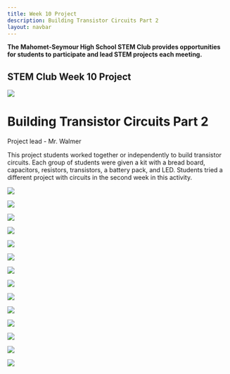 ```yaml
---
title: Week 10 Project
description: Building Transistor Circuits Part 2
layout: navbar
---
```


**The Mahomet-Seymour High School STEM Club provides opportunities for students to participate and lead STEM projects each meeting.**


## **STEM Club Week 10 Project**

![](images/STEMClubProjectWeek10A.jpeg)  

# **Building Transistor Circuits Part 2**

Project lead - Mr. Walmer



This project students worked together or independently to build transistor circuits.
Each group of students were given a kit with a bread board, capacitors, resistors, transistors, a battery pack, and LED.
Students tried a different project with circuits in the second week in this activity.


![](images/STEMClubProjectWeek10BB.jpeg)

![](images/STEMClubProjectWeek10C.jpeg)

![](images/STEMClubProjectWeek10DD.jpeg)

![](images/STEMClubProjectWeek10EE.jpeg)                                                                    

![](images/STEMClubProjectWeek10FF.jpeg)

![](images/STEMClubProjectWeek10GG.jpeg)

![](images/STEMClubProjectWeek10HH.jpeg)

![](images/STEMClubProjectWeek10II.jpeg)                                                                    

![](images/STEMClubProjectWeek10JJ.jpeg)

![](images/STEMClubProjectWeek10KK.jpeg)

![](images/STEMClubProjectWeek10LL.jpeg)

![](images/STEMClubProjectWeek10M.jpeg)

![](images/STEMClubProjectWeek10N.jpeg)                                                                    

![](images/STEMClubProjectWeek10O.jpeg)
